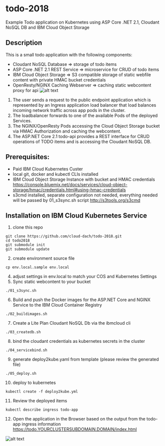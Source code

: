 # todo-2018
Example Todo application on Kubernetes using ASP Core .NET 2.1, Cloudant NoSQL DB  and IBM Cloud Object Storage

## Description
This is a small todo application with the following components:
* Cloudant NoSQL Database => storage of todo items
* ASP Core .NET 2.1 REST Service => microservice for CRUD of todo items
* IBM Cloud Object Storage  => S3 compatible storage of static webfile content with private HMAC bucket credentials
* OpenResty/NGINX Caching Webserver => caching static webcontent proxy for api
![alt text](doc/architecture.png "Description goes here")

1. The user sends a request to the public endpoint application which is represented by an Ingress application load balancer that load balances incoming network traffic across app pods in the cluster.
2. The loadbalancer forwards to one of the available Pods of the deployed Services.
3. The NGINX/OpenResty Pods accessing the Cloud Object Storage bucket via HMAC Authorization and caching the webcontent.
4. The ASP.NET Core 2.1 todo-api provides a REST interface for CRUD operations of TODO items and is accessing the Cloudant NoSQL DB.


## Prerequisites:
* Paid IBM Cloud Kubernetes Custer
* local git, docker and kubectl CLIs installed
* IBM Cloud Object Storage Instance with bucket and HMAC credentials https://console.bluemix.net/docs/services/cloud-object-storage/hmac/credentials.html#using-hmac-credentials
* s3cmd installed, separate configuration not needed, everything needed will be passed by 01_s3sync.sh script http://s3tools.org/s3cmd

## Installation on IBM Cloud Kubernetes Service
1. clone this repo
```shell
git clone https://github.com/cloud-dach/todo-2018.git
cd todo2018
git submodule init
git submodule update
```
2. create environment source file
```shell
cp env.local.sample env.local
```
4. adjust settings in env.local to match your COS and Kubernetes Settings
5. Sync static webcontent to your bucket
```shell
./01_s3sync.sh
```
6. Build and push the Docker images for the ASP.NET Core and NGINX Service to the IBM Cloud Container Registry
```shell
./02_buildimages.sh
```
7. Create a Lite Plan Cloudant NoSQL Db via the ibmcloud cli
```shell
./03_createdb.sh
```
8. bind the cloudant credentials as kubernetes secrets in the cluster
```shell
./04_servicebind.sh
```
9. generate deploy2kube.yaml from template (please review the generated file)
```shell
./05_deploy.sh
```
10. deploy to kubernetes
```shell
kubectl create -f deploy2kube.yml
```
11. Review the deployed items
```shell
kubectl describe ingress todo-app
```
12. Open the application in the Browser based on the output from the todo-app ingress information
https://todo.YOURCLUSTERSUBDOMAIN.DOMAIN/index.html

![alt text](doc/screenshot.png "Description goes here")
